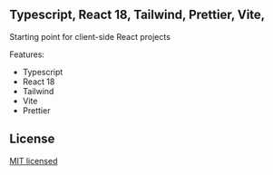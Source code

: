 ## Typescript, React 18, Tailwind, Prettier, Vite,

Starting point for client-side React projects

Features:

- Typescript
- React 18
- Tailwind
- Vite
- Prettier

## License

[MIT licensed](LICENSE)
